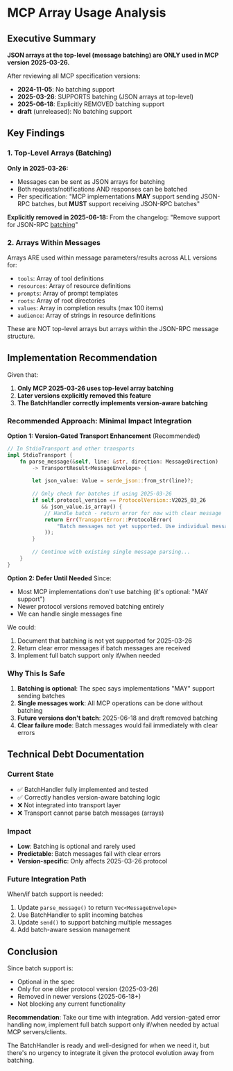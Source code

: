 # MCP Array Usage Analysis

## Executive Summary

**JSON arrays at the top-level (message batching) are ONLY used in MCP version 2025-03-26.**

After reviewing all MCP specification versions:
- **2024-11-05**: No batching support
- **2025-03-26**: SUPPORTS batching (JSON arrays at top-level)
- **2025-06-18**: Explicitly REMOVED batching support
- **draft** (unreleased): No batching support

## Key Findings

### 1. Top-Level Arrays (Batching)

**Only in 2025-03-26:**
- Messages can be sent as JSON arrays for batching
- Both requests/notifications AND responses can be batched
- Per specification: "MCP implementations **MAY** support sending JSON-RPC batches, but **MUST** support receiving JSON-RPC batches"

**Explicitly removed in 2025-06-18:**
From the changelog: "Remove support for JSON-RPC [batching](https://www.jsonrpc.org/specification#batch)"

### 2. Arrays Within Messages

Arrays ARE used within message parameters/results across ALL versions for:
- `tools`: Array of tool definitions
- `resources`: Array of resource definitions  
- `prompts`: Array of prompt templates
- `roots`: Array of root directories
- `values`: Array in completion results (max 100 items)
- `audience`: Array of strings in resource definitions

These are NOT top-level arrays but arrays within the JSON-RPC message structure.

## Implementation Recommendation

Given that:
1. **Only MCP 2025-03-26 uses top-level array batching**
2. **Later versions explicitly removed this feature**
3. **The BatchHandler correctly implements version-aware batching**

### Recommended Approach: Minimal Impact Integration

**Option 1: Version-Gated Transport Enhancement** (Recommended)
```rust
// In StdioTransport and other transports
impl StdioTransport {
    fn parse_message(&self, line: &str, direction: MessageDirection) 
        -> TransportResult<MessageEnvelope> {
        
        let json_value: Value = serde_json::from_str(line)?;
        
        // Only check for batches if using 2025-03-26
        if self.protocol_version == ProtocolVersion::V2025_03_26 
           && json_value.is_array() {
            // Handle batch - return error for now with clear message
            return Err(TransportError::ProtocolError(
                "Batch messages not yet supported. Use individual messages.".to_string()
            ));
        }
        
        // Continue with existing single message parsing...
    }
}
```

**Option 2: Defer Until Needed**
Since:
- Most MCP implementations don't use batching (it's optional: "MAY support")
- Newer protocol versions removed batching entirely
- We can handle single messages fine

We could:
1. Document that batching is not yet supported for 2025-03-26
2. Return clear error messages if batch messages are received
3. Implement full batch support only if/when needed

### Why This Is Safe

1. **Batching is optional**: The spec says implementations "MAY" support sending batches
2. **Single messages work**: All MCP operations can be done without batching
3. **Future versions don't batch**: 2025-06-18 and draft removed batching
4. **Clear failure mode**: Batch messages would fail immediately with clear errors

## Technical Debt Documentation

### Current State
- ✅ BatchHandler fully implemented and tested
- ✅ Correctly handles version-aware batching logic
- ❌ Not integrated into transport layer
- ❌ Transport cannot parse batch messages (arrays)

### Impact
- **Low**: Batching is optional and rarely used
- **Predictable**: Batch messages fail with clear errors
- **Version-specific**: Only affects 2025-03-26 protocol

### Future Integration Path
When/if batch support is needed:
1. Update `parse_message()` to return `Vec<MessageEnvelope>` 
2. Use BatchHandler to split incoming batches
3. Update `send()` to support batching multiple messages
4. Add batch-aware session management

## Conclusion

Since batch support is:
- Optional in the spec
- Only for one older protocol version (2025-03-26)
- Removed in newer versions (2025-06-18+)
- Not blocking any current functionality

**Recommendation**: Take our time with integration. Add version-gated error handling now, implement full batch support only if/when needed by actual MCP servers/clients.

The BatchHandler is ready and well-designed for when we need it, but there's no urgency to integrate it given the protocol evolution away from batching.
